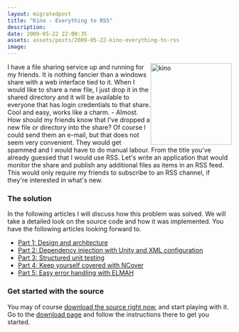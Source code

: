 ```yaml
---
layout: migratedpost
title: "Kino - Everything to RSS"
description:
date: 2009-05-22 22:00:35
assets: assets/posts/2009-05-22-kino-everything-to-rss
image: 
---
```


<p><img class="alignright size-full wp-image-329" style="float: right;" title="kino" src="http://litemedia.info/media/Default/Mint/kino.jpg" alt="kino" width="182" height="184" /><span style="font-weight: normal;">I have a file sharing service up and running for my friends. It is nothing fancier than a windows share with a web interface tied to it. When I would like to share a new file, I just drop it in the shared directory and it will be available to everyone that has login credentials to that share.</span> Cool and easy, works like a charm. - Almost.  How should my friends know that I've dropped a new file or directory into the share? Of course I could send them an e-mail, but that does not seem very convenient. They would get spammed and I would have to do manual labour.  From the title you've already guessed that I would use RSS. Let's write an application that would monitor the share and publish any additional files as items in an RSS feed. This would only require my friends to subscribe to an RSS channel, if they're interested in what's new.</p>
<h3>The solution</h3>
<p>In the following articles I will discuss how this problem was solved. We will take a detailed look on the source code and how it was implemented. You have the following articles looking forward to.</p>
<ul>
<li><a href="http://mint.litemedia.se/2009/05/24/kino-design-and-architecture/">Part 1: Design and architecture</a></li>
<li><a href="http://mint.litemedia.se/2009/05/25/part-2-dependency-injection-with-unity-and-xml-configuration/">Part 2: Dependency injection with Unity and XML configuration</a></li>
<li><a href="http://mint.litemedia.se/2009/05/26/part-3-structured-unit-testing/">Part 3: Structured unit testing</a></li>
<li><a href="http://mint.litemedia.se/2009/05/27/part-4-keep-yourself-covered-with-ncover/">Part 4: Keep yourself covered with NCover</a></li>
<li><a href="http://mint.litemedia.se/2009/05/28/part-5-easy-error-handling-with-elmah/">Part 5: Easy error handling with ELMAH</a></li>
</ul>
<h3>Get started with the source</h3>
<p>You may of course <a href="http://mint.litemedia.se/wp-content/uploads/kino_2009-05-21_1.zip">download the source right now</a>, and start playing with it. Go to the <a href="http://mint.litemedia.se/kino/">download page</a> and follow the instructions there to get you started.</p>
